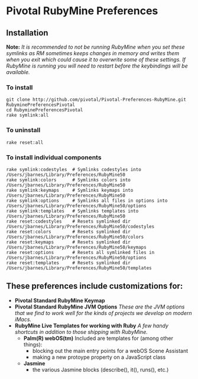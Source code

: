 # Pivotal RubyMine Preferences #

## Installation ##
**Note:** _It is recommended to not be running RubyMine when you set these symlinks as RM sometimes keeps changes in memory and writes them when you exit which could cause it to overwrite some of these settings.  If RubyMine is running you will need to restart before the keybindings will be available._
### To install ###
    git clone http://github.com/pivotal/Pivotal-Preferences-RubyMine.git RubyminePreferencesPivotal
    cd RubyminePreferencesPivotal
    rake symlink:all

### To uninstall ###
    rake reset:all

### To install individual components ###
	rake symlink:codestyles  # Symlinks codestyles into /Users/jbarnes/Library/Preferences/RubyMine50
	rake symlink:colors      # Symlinks colors into /Users/jbarnes/Library/Preferences/RubyMine50
	rake symlink:keymaps     # Symlinks keymaps into /Users/jbarnes/Library/Preferences/RubyMine50
	rake symlink:options     # Symlinks all files in options into /Users/jbarnes/Library/Preferences/RubyMine50/options
	rake symlink:templates   # Symlinks templates into /Users/jbarnes/Library/Preferences/RubyMine50
	rake reset:codestyles    # Resets symlinked dir /Users/jbarnes/Library/Preferences/RubyMine50/codestyles
	rake reset:colors        # Resets symlinked dir /Users/jbarnes/Library/Preferences/RubyMine50/colors
	rake reset:keymaps       # Resets symlinked dir /Users/jbarnes/Library/Preferences/RubyMine50/keymaps
	rake reset:options       # Resets all symlinked files in /Users/jbarnes/Library/Preferences/RubyMine50/options
	rake reset:templates     # Resets symlinked dir /Users/jbarnes/Library/Preferences/RubyMine50/templates


## These preferences include customizations for: ##
* **Pivotal Standard RubyMine Keymap**
* **Pivotal Standard RubyMine JVM Options** _These are the JVM options that we find to work well for the kinds of projects we develop on modern iMacs._
* **RubyMine Live Templates for working with Ruby** _A few handy shortcuts in addition to those shipping with RubyMine._
    * **Palm(R) webOS(tm)** Included are templates for (among other things):
        * blocking out the main entry points for a webOS Scene Assistant
        * making a new protoype property on a JavaScript class
    * **Jasmine**
        * the various Jasmine blocks (describe(), it(), runs(), etc.)
